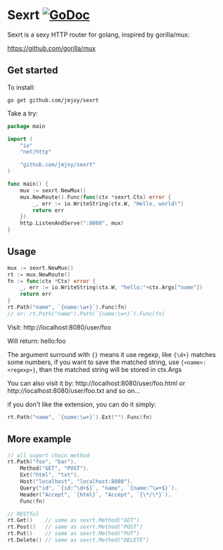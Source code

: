 Sexrt [![GoDoc](https://godoc.org/github.com/jmjoy/sexrt?status.png)](https://godoc.org/github.com/jmjoy/sexrt)
====

Sexrt is a sexy HTTP router for golang, inspired by gorilla/mux:

https://github.com/gorilla/mux

## Get started

To install:

    go get github.com/jmjoy/sexrt

Take a try:

```go
package main

import (
	"io"
	"net/http"

	"github.com/jmjoy/sexrt"
)

func main() {
	mux := sexrt.NewMux()
	mux.NewRoute().Func(func(ctx *sexrt.Ctx) error {
		_, err := io.WriteString(ctx.W, "Hello, world!")
		return err
	})
	http.ListenAndServe(":8080", mux)
}
```

## Usage

```go
mux := sexrt.NewMux()
rt := mux.NewRoute()
fn := func(ctx *Ctx) error {
    _, err := io.WriteString(ctx.W, "hello:"+ctx.Args["name"])
    return err
}
rt.Path("name", `{name:\w+}`).Func(fn)
// or: rt.Path("name").Path(`{name:\w+}`).Func(fn)
```

Visit: http://localhost:8080/user/foo

Will return: hello:foo

The argument surround with `{}` means it use regexp, like `{\d+}` matches some numbers,
if you want to save the matched string, use `{<name>:<regexp>}`, than the matched string will be stored in ctx.Args

You can also visit it by: http://localhost:8080/user/foo.html or http://localhost:8080/user/foo.txt and so on...

if you don't like the extension, you can do it simply:

```go
rt.Path("name", `{name:\w+}`).Ext("").Func(fn)
```

## More example

```go
// all suport chain method
rt.Path("foo", "bar").
    Method("GET", "POST").
    Ext("html", "txt").
    Host("localhost", "localhost:8080").
    Query("id", `{id:^\d+$}`, "name", `{name:^\w+$}`).
    Header("Accept", `{html}`, "Accept", `{\*/\*}`).
    Func(fn)

// RESTful
rt.Get()    // same as sexrt.Method("GET")
rt.Post()   // same as sexrt.Method("POST")
rt.Put()    // same as sexrt.Method("PUT")
rt.Delete() // same as sexrt.Method("DELETE")
```
